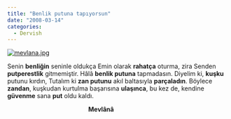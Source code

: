 ```yaml
---
title: "Benlik putuna tapıyorsun"
date: "2008-03-14"
categories: 
  - Dervish
---
```


[![mevlana.jpg](/uploads/2008/03/mevlana-6.jpg)](/uploads/2008/03/mevlana-6.jpg "mevlana.jpg")

Senin **benliğin** seninle oldukça Emin olarak **rahatça** oturma, zira Senden **putperestlik** gitmemiştir. Hâlâ **benlik putuna** tapmadasın. Diyelim ki, **kuşku** putunu kırdın, Tutalım ki **zan putunu** akıl baltasıyla **parçaladın**. Böylece **zandan**, kuşkudan kurtulma başarısına **ulaşınca**, bu kez de, kendine **güvenme** sana **put** oldu kaldı.

                                               **Mevlânâ**

